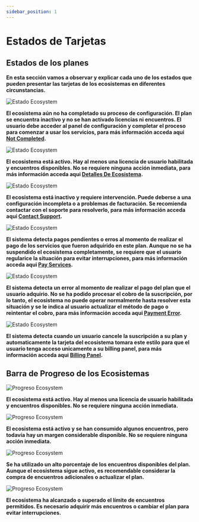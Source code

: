 ```yaml
---
sidebar_position: 1
---
```


# Estados de Tarjetas

## Estados de los planes

**En esta sección vamos a observar y explicar cada uno de los estados que pueden presentar las tarjetas de los ecosistemas en diferentes circunstancias.**

![Estado Ecosystem](/img/store-usuario/plan-settings/card-ecosystem/status_not_completed.png)

**El ecosistema aún no ha completado su proceso de configuración. El plan se encuentra inactivo y no se han activado licencias ni encuentros. El usuario debe acceder al panel de configuración y completar el proceso para comenzar a usar los servicios, para más información acceda aqui [Not Completed](/docs/waizant-store/manual-usuario/plan-settings/card-ecosystem/card-funcionality/not-completed).**

![Estado Ecosystem](/img/store-usuario/plan-settings/card-ecosystem/status_completed.png)

**El ecosistema está activo. Hay al menos una licencia de usuario habilitada y encuentros disponibles. No se requiere ninguna acción inmediata, para más información acceda aqui [Detalles De Ecosistema](/docs/waizant-store/manual-usuario/plan-settings/ecosystem-details/ecosystem-detail).**

![Estado Ecosystem](/img/store-usuario/plan-settings/card-ecosystem/status_inactive.png)

**El ecosistema está inactivo y requiere intervención. Puede deberse a una configuración incompleta o a problemas de facturación. Se recomienda contactar con el soporte para resolverlo, para más información acceda aqui [Contact Support](/docs/waizant-store/manual-usuario/plan-settings/card-ecosystem/card-funcionality/contact-support).**

![Estado Ecosystem](/img/store-usuario/plan-settings/card-ecosystem/status_pay_services_error.png)

**El sistema detecta pagos pendientes o erros al momento de realizar el pago de los servicios que fueron adquirido en este plan. Aunque no se ha suspendido el ecosistema completamente, se requiere que el usuario regularice la situación para evitar interrupciones, para más información acceda aqui [Pay Services](/docs/waizant-store/manual-usuario/plan-settings/card-ecosystem/payment-error#pay-services).**

![Estado Ecosystem](/img/store-usuario/plan-settings/card-ecosystem/status_payment_error.png)

**El sistema detecta un error al momento de realizar el pago del plan que el usuario adquirio. No se ha podido procesar el cobro de la suscripción, por lo tanto, el ecosistema no puede operar normalmente hasta resolver esta situación y se le indica al usuario actualizar el método de pago o reintentar el cobro, para más información acceda aqui [Payment Error](/docs/waizant-store/manual-usuario/plan-settings/card-ecosystem/payment-error#payment-error).**

![Estado Ecosystem](/img/store-usuario/plan-settings/card-ecosystem/status_cancelled.png)

**El sistema detecta cuando un usuario cancele la suscripción a su plan y automaticamente la tarjeta del ecosistema tomara este estilo para que el usuario tenga acceso unicamente a su billing panel, para más información acceda aqui [Billing Panel](/docs/waizant-store/manual-usuario/plan-settings/card-ecosystem/canceled-plan).**

## Barra de Progreso de los Ecosistemas

![Progreso Ecosystem](/img/store-usuario/plan-settings/card-ecosystem/status_completed.png)

**El ecosistema está activo. Hay al menos una licencia de usuario habilitada y encuentros disponibles. No se requiere ninguna acción inmediata.**

![Progreso Ecosystem](/img/store-usuario/plan-settings/card-ecosystem/more_twenty_five_encounters.png)

**El ecosistema está activo y se han consumido algunos encuentros, pero todavía hay un margen considerable disponible. No se requiere ninguna acción inmediata.**

![Progreso Ecosystem](/img/store-usuario/plan-settings/card-ecosystem/more_fifty_encounters.png)

**Se ha utilizado un alto porcentaje de los encuentros disponibles del plan. Aunque el ecosistema sigue activo, es recomendable considerar la compra de encuentros adicionales o actualizar el plan.**

![Progreso Ecosystem](/img/store-usuario/plan-settings/card-ecosystem/more_eighty_encounters.png)

**El ecosistema ha alcanzado o superado el límite de encuentros permitidos. Es necesario adquirir más encuentros o cambiar el plan para evitar interrupciones.**
